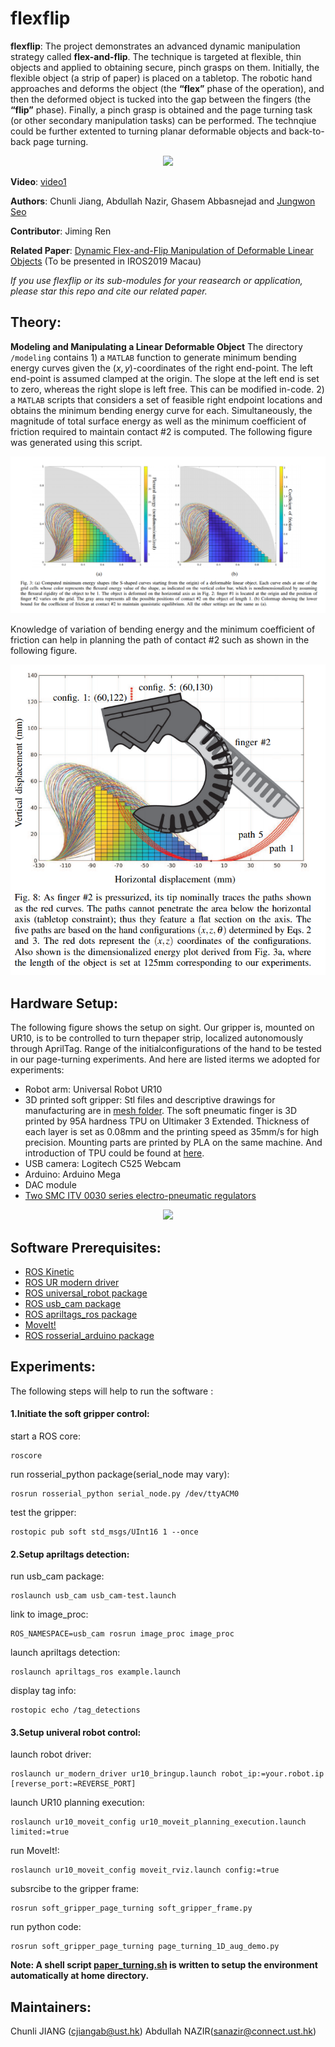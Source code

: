 # flexflip
**flexflip**: The project demonstrates an advanced dynamic manipulation strategy called **flex-and-flip**. The technique is targeted at flexible, thin objects and applied to obtaining secure, pinch grasps on them. Initially, the flexible object (a strip of paper) is placed on a tabletop. The robotic hand approaches and deforms the object (the **“flex”** phase of the operation), and then the deformed object is tucked into the gap between the fingers (the **“flip”** phase). Finally, a pinch grasp is obtained and the page turning task (or other secondary manipulation tasks) can be performed. The technqiue could be further extented to turning  planar deformable objects and back-to-back page turning.

<p align="center">
  <img height="160" src="https://github.com/HKUST-RML/flexflip/blob/master/pictures/Picture1_complete.jpg">
</p>

**Video**: [video1](https://drive.google.com/file/d/1a20tH0woEcDpF48ZbNs7ktDp6As-niw0/view)

**Authors**: Chunli Jiang, Abdullah Nazir, Ghasem Abbasnejad and [Jungwon Seo ](http://junseo.people.ust.hk/)

**Contributor**: Jiming Ren

**Related Paper**: [Dynamic Flex-and-Flip Manipulation of Deformable Linear Objects](https://drive.google.com/file/d/1-5swA3RHVHJiFSBKWW0xD8tLXGSHrgOR/view?usp=sharing) (To be presented in IROS2019 Macau)

*If you use flexflip or its sub-modules for your reasearch or application, please star this repo and cite our related paper.*

## Theory:

**Modeling and Manipulating a Linear Deformable Object** 
The directory `/modeling` contains 1) a `MATLAB` function to generate minimum bending energy curves given the $(x,y)$-coordinates of the right end-point. The left end-point is assumed clamped at the origin. The slope at the left end is set to zero, whereas the right slope is left free. This can be modified in-code.
2) a `MATLAB` scripts that considers a set of feasible right endpoint locations and obtains the minimum bending energy curve for each. Simultaneously, the magnitude of total surface energy as well as the minimum coefficient of friction required to maintain contact \#2 is computed. The following figure was generated using this script.

![figure3](DFF-Manipulation-master/media/fig3)


Knowledge of variation of bending energy and the minimum coefficient of friction can help in planning the path of contact \#2 such as shown in the following figure.

![figure8](DFF-Manipulation-master/media/fig8)

## Hardware Setup:
The following figure shows the setup on sight. Our gripper is, mounted on UR10, is to be controlled to turn thepaper strip, localized autonomously through AprilTag. Range of the initialconfigurations of the hand to be tested in our page-turning experiments. And here are listed iterms we adopted for experiments:
- Robot arm: Universal Robot UR10
- 3D printed soft gripper: Stl files and descriptive drawings for manufacturing are in [mesh folder](https://github.com/HKUST-RML/soft_gripper_page_turning/tree/master/mesh). The soft pneumatic finger is 3D printed by 95A hardness TPU on Ultimaker 3 Extended. Thickness of each layer is set as 0.08mm and the printing speed as 35mm/s for high precision. Mounting parts are printed by PLA on the same machine. And introduction of TPU could be found at [here](http://www.huntsman.com/polyurethanes/Media%20Library/global/files/guide_tpu.pdf).
- USB camera: Logitech C525 Webcam
- Arduino: Arduino Mega 
- DAC module
- [Two SMC ITV 0030 series electro-pneumatic regulators](https://www.smcpneumatics.com/ITV0030-3ML-Q.html)

<p align="center">
<img src="https://github.com/HKUST-RML/flexflip/blob/master/pictures/hardware_settings.png" height="400">
</p>

## Software Prerequisites:

- [ROS Kinetic](http://wiki.ros.org/kinetic)
- [ROS UR modern driver](https://github.com/ros-industrial/ur_modern_driver)
- [ROS universal_robot package](http://wiki.ros.org/universal_robot)
- [ROS usb_cam package](http://wiki.ros.org/usb_cam)
- [ROS apriltags_ros package](http://wiki.ros.org/apriltags_ros)
- [MoveIt!](https://moveit.ros.org/)
- [ROS rosserial_arduino package](http://wiki.ros.org/rosserial_arduino/Tutorials/Arduino%20IDE%20Setup#Installing_the_Software)

## Experiments:
The following steps will help to run the software :
#### 1.Initiate the soft gripper control:
start a ROS core:
```
roscore
```
run rosserial_python package(serial_node may vary):
```
rosrun rosserial_python serial_node.py /dev/ttyACM0
```
test the gripper:
```
rostopic pub soft std_msgs/UInt16 1 --once
```
#### 2.Setup apriltags detection:
run usb_cam package:
```
roslaunch usb_cam usb_cam-test.launch
```
link to image_proc:
```
ROS_NAMESPACE=usb_cam rosrun image_proc image_proc
```
launch apriltags detection:
```
roslaunch apriltags_ros example.launch 
```
display tag info:
```
rostopic echo /tag_detections
```
#### 3.Setup univeral robot control:
launch robot driver:
```
roslaunch ur_modern_driver ur10_bringup.launch robot_ip:=your.robot.ip [reverse_port:=REVERSE_PORT]
```
launch UR10 planning execution:
```
roslaunch ur10_moveit_config ur10_moveit_planning_execution.launch limited:=true 
```
run MoveIt!:
```
roslaunch ur10_moveit_config moveit_rviz.launch config:=true  
```
subsrcibe to the gripper frame:
```
rosrun soft_gripper_page_turning soft_gripper_frame.py
```
run python code:
```
rosrun soft_gripper_page_turning page_turning_1D_aug_demo.py
```
**Note: A shell script [paper_turning.sh](https://github.com/HKUST-RML/flexflip/blob/master/paper_turning.sh) is written to setup the environment automatically at home directory.**
## Maintainers:
Chunli JIANG (cjiangab@ust.hk)  Abdullah NAZIR(sanazir@connect.ust.hk) 
